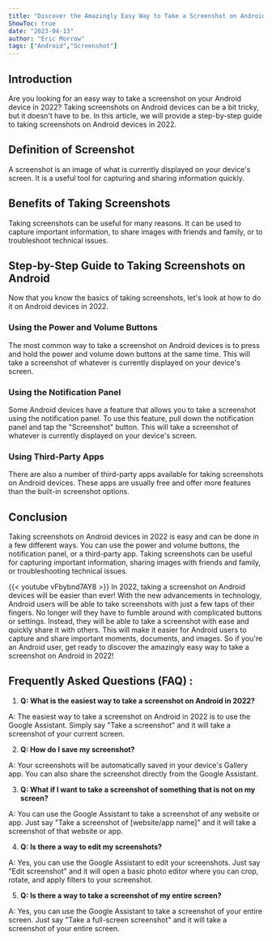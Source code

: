 ```yaml
---
title: "Discover the Amazingly Easy Way to Take a Screenshot on Android in 2022!"
ShowToc: true 
date: "2023-04-13"
author: "Eric Morrow" 
tags: ["Android","Screenshot"]
---
```

## Introduction

Are you looking for an easy way to take a screenshot on your Android device in 2022? Taking screenshots on Android devices can be a bit tricky, but it doesn't have to be. In this article, we will provide a step-by-step guide to taking screenshots on Android devices in 2022. 

## Definition of Screenshot

A screenshot is an image of what is currently displayed on your device's screen. It is a useful tool for capturing and sharing information quickly. 

## Benefits of Taking Screenshots

Taking screenshots can be useful for many reasons. It can be used to capture important information, to share images with friends and family, or to troubleshoot technical issues. 

## Step-by-Step Guide to Taking Screenshots on Android

Now that you know the basics of taking screenshots, let's look at how to do it on Android devices in 2022. 

### Using the Power and Volume Buttons

The most common way to take a screenshot on Android devices is to press and hold the power and volume down buttons at the same time. This will take a screenshot of whatever is currently displayed on your device's screen. 

### Using the Notification Panel

Some Android devices have a feature that allows you to take a screenshot using the notification panel. To use this feature, pull down the notification panel and tap the "Screenshot" button. This will take a screenshot of whatever is currently displayed on your device's screen. 

### Using Third-Party Apps

There are also a number of third-party apps available for taking screenshots on Android devices. These apps are usually free and offer more features than the built-in screenshot options. 

## Conclusion

Taking screenshots on Android devices in 2022 is easy and can be done in a few different ways. You can use the power and volume buttons, the notification panel, or a third-party app. Taking screenshots can be useful for capturing important information, sharing images with friends and family, or troubleshooting technical issues.

{{< youtube vFbybnd7AY8 >}} 
In 2022, taking a screenshot on Android devices will be easier than ever! With the new advancements in technology, Android users will be able to take screenshots with just a few taps of their fingers. No longer will they have to fumble around with complicated buttons or settings. Instead, they will be able to take a screenshot with ease and quickly share it with others. This will make it easier for Android users to capture and share important moments, documents, and images. So if you're an Android user, get ready to discover the amazingly easy way to take a screenshot on Android in 2022!

## Frequently Asked Questions (FAQ) :
1. **Q: What is the easiest way to take a screenshot on Android in 2022?**

A: The easiest way to take a screenshot on Android in 2022 is to use the Google Assistant. Simply say "Take a screenshot" and it will take a screenshot of your current screen.

2. **Q: How do I save my screenshot?**

A: Your screenshots will be automatically saved in your device's Gallery app. You can also share the screenshot directly from the Google Assistant.

3. **Q: What if I want to take a screenshot of something that is not on my screen?**

A: You can use the Google Assistant to take a screenshot of any website or app. Just say "Take a screenshot of [website/app name]" and it will take a screenshot of that website or app.

4. **Q: Is there a way to edit my screenshots?**

A: Yes, you can use the Google Assistant to edit your screenshots. Just say "Edit screenshot" and it will open a basic photo editor where you can crop, rotate, and apply filters to your screenshot.

5. **Q: Is there a way to take a screenshot of my entire screen?**

A: Yes, you can use the Google Assistant to take a screenshot of your entire screen. Just say "Take a full-screen screenshot" and it will take a screenshot of your entire screen.


